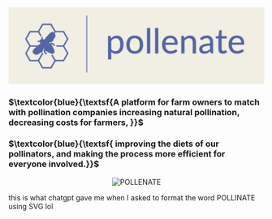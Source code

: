 ![Pollenator](https://github.com/willgitdata/pollen8/blob/e1b379ed3408cf932c5c95cea52b6dc773d8c5cc/Screenshot%202023-08-22%20at%207.48.41%20PM.png)    

### $\textcolor{blue}{\textsf{A platform for farm owners to match with pollination companies increasing natural pollination, decreasing costs for farmers, }}$ 
### $\textcolor{blue}{\textsf{ improving the diets of our pollinators, and making the process more efficient for everyone involved.}}$ 


<p align="center">
  <img src="https://svgshare.com/i/cTX.svg" alt="POLLENATE"/>
</p>

this is what chatgpt gave me when I asked to format the word POLLINATE using SVG lol                                                
             
